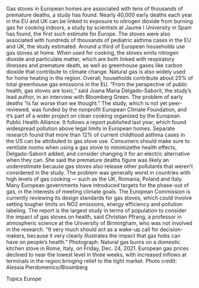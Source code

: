 Gas stoves in European homes are associated with tens of thousands of premature deaths, a study has found.
Nearly 40,000 early deaths each year in the EU and UK can be linked to exposure to nitrogen dioxide from burning gas for cooking indoors, a study by scientists at Jaume I University in Spain has found, the first such estimate for Europe. The stoves were also associated with hundreds of thousands of pediatric asthma cases in the EU and UK, the study estimated.
Around a third of European households use gas stoves at home. When used for cooking, the stoves emits nitrogen dioxide and particulate matter, which are both linked with respiratory illnesses and premature death, as well as greenhouse gases like carbon dioxide that contribute to climate change. Natural gas is also widely used for home heating in the region. Overall, households contribute about 25% of total greenhouse gas emissions in the EU.
“From the perspective of public health, gas stoves are toxic,” said Juana Maria Delgado-Saborit, the study’s lead author, in an interview with Bloomberg Green. The problem of early deaths “is far worse than we thought.”
The study, which is not yet peer-reviewed, was funded by the nonprofit European Climate Foundation, and it’s part of a wider project on clean cooking organized by the European Public Health Alliance. It follows a report published last year, which found widespread pollution above legal limits in European homes. Separate research found that more than 12% of current childhood asthma cases in the US can be attributed to gas stove use.
Consumers should make sure to ventilate rooms when using a gas stove to minimizethe health effects, Delgado-Saborit added, and consider changing it for an electric alternative when they can. She said the premature deaths figure was likely an underestimate because gas stoves also release other pollutants that weren’t considered in the study. The problem was generally worst in countries with high levels of gas cooking — such as the UK, Romania, Poland and Italy.
Many European governments have introduced targets for the phase-out of gas, in the interests of meeting climate goals. The European Commission is currently reviewing its design standards for gas stoves, which could involve setting tougher limits on NO2 emissions, energy efficiency and pollution labeling.
The report is the largest study in terms of population to consider the impact of gas stoves on health, said Christian Pfrang, a professor in atmospheric science at the University of Birmingham, who was not involved in the research. “It very much should act as a wake-up call for decision-makers, because it very clearly illustrates the impact that gas hobs can have on people’s health.”
Photograph: Natural gas burns on a domestic kitchen stove in Rome, Italy, on Friday, Dec. 24, 2021. European gas prices declined to near the lowest level in three weeks, with increased inflows at terminals in the region bringing relief to the tight market. Photo credit: Alessia Pierdomenico/Bloomberg

Topics
Europe
